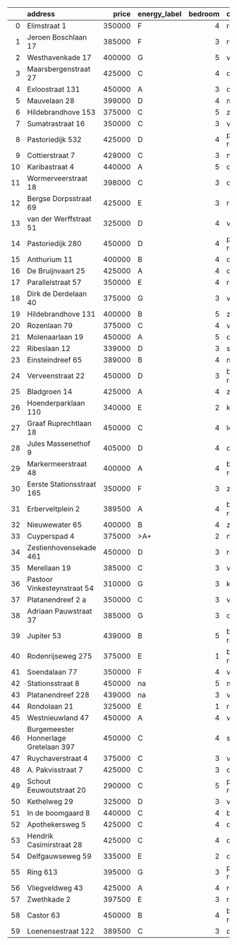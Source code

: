 |    | address                               |   price | energy_label   |   bedroom | city                |   house_age |   house_id |
|---:|:--------------------------------------|--------:|:---------------|----------:|:--------------------|------------:|-----------:|
|  0 | Elimstraat 1                          |  350000 | F              |         4 | rotterdam           |          66 |   43497013 |
|  1 | Jeroen Boschlaan 17                   |  385000 | F              |         3 | rotterdam           |          93 |   43470370 |
|  2 | Westhavenkade 17                      |  400000 | G              |         5 | vlaardingen         |         124 |   42196845 |
|  3 | Maarsbergenstraat 27                  |  425000 | C              |         4 | den-haag            |          75 |   43497367 |
|  4 | Exloostraat 131                       |  450000 | A              |         3 | den-haag            |          29 |   43483548 |
|  5 | Mauvelaan 28                          |  399000 | D              |         4 | maassluis           |          63 |   43409225 |
|  6 | Hildebrandhove 153                    |  375000 | C              |         5 | zoetermeer          |          46 |   43498791 |
|  7 | Sumatrastraat 16                      |  350000 | C              |         3 | vlaardingen         |          83 |   43494892 |
|  8 | Pastoriedijk 532                      |  425000 | D              |         4 | pernis-rotterdam    |        2024 |   43405993 |
|  9 | Cottierstraat 7                       |  429000 | C              |         3 | naaldwijk           |          33 |   43465417 |
| 10 | Karibastraat 4                        |  440000 | A              |         5 | delft               |          34 |   43495676 |
| 11 | Wormerveerstraat 18                   |  398000 | C              |         3 | den-haag            |          74 |   43465786 |
| 12 | Bergse Dorpsstraat 69                 |  425000 | E              |         3 | rotterdam           |         103 |   42302697 |
| 13 | van der Werffstraat 51                |  325000 | D              |         4 | vlaardingen         |          65 |   43400613 |
| 14 | Pastoriedijk 280                      |  450000 | D              |         4 | pernis-rotterdam    |         124 |   42316553 |
| 15 | Anthurium 11                          |  400000 | B              |         4 | de-lier             |          42 |   43490064 |
| 16 | De Bruijnvaart 25                     |  425000 | A              |         4 | den-haag            |          21 |   43407078 |
| 17 | Parallelstraat 57                     |  350000 | E              |         4 | rotterdam           |          97 |   42049364 |
| 18 | Dirk de Derdelaan 40                  |  375000 | G              |         3 | vlaardingen         |          65 |   43406419 |
| 19 | Hildebrandhove 131                    |  400000 | B              |         5 | zoetermeer          |          45 |   43495847 |
| 20 | Rozenlaan 79                          |  375000 | C              |         4 | vlaardingen         |          96 |   43490316 |
| 21 | Molenaarlaan 19                       |  450000 | A              |         5 | de-lier             |          23 |   43408456 |
| 22 | Ribeslaan 12                          |  339000 | D              |         3 | schiedam            |          69 |   43497423 |
| 23 | Einsteindreef 65                      |  389000 | B              |         4 | maassluis           |          41 |   43408652 |
| 24 | Verveenstraat 22                      |  450000 | D              |         3 | berkel-en-rodenrijs |          64 |   43485847 |
| 25 | Bladgroen 14                          |  425000 | A              |         4 | zoetermeer          |          36 |   43406442 |
| 26 | Hoenderparklaan 110                   |  340000 | E              |         2 | kwintsheul          |          99 |   43487870 |
| 27 | Graaf Ruprechtlaan 18                 |  450000 | C              |         4 | leidschendam        |          59 |   43490706 |
| 28 | Jules Massenethof 9                   |  405000 | D              |         4 | den-haag            |          43 |   42313778 |
| 29 | Markermeerstraat 48                   |  400000 | A              |         4 | berkel-en-rodenrijs |          14 |   43407490 |
| 30 | Eerste Stationsstraat 165             |  350000 | F              |         3 | zoetermeer          |         117 |   43492578 |
| 31 | Erberveltplein 2                      |  389500 | A              |         4 | berkel-en-rodenrijs |          63 |   43496673 |
| 32 | Nieuwewater 65                        |  400000 | B              |         4 | zoetermeer          |          50 |   43491452 |
| 33 | Cuyperspad 4                          |  375000 | >A+            |         2 | nootdorp            |          21 |   43489041 |
| 34 | Zestienhovensekade 461                |  450000 | D              |         3 | rotterdam           |          66 |   43408068 |
| 35 | Merellaan 19                          |  385000 | C              |         3 | vlaardingen         |          88 |   43492016 |
| 36 | Pastoor Vinkesteynstraat 54           |  310000 | G              |         3 | kwintsheul          |          86 |   43459042 |
| 37 | Platanendreef 2 a                     |  350000 | C              |         3 | vlaardingen         |          40 |   43496667 |
| 38 | Adriaan Pauwstraat 37                 |  385000 | G              |         3 | delft               |          96 |   43494940 |
| 39 | Jupiter 53                            |  439000 | B              |         5 | berkel-en-rodenrijs |          51 |   43493158 |
| 40 | Rodenrijseweg 275                     |  375000 | E              |         1 | berkel-en-rodenrijs |         104 |   43472231 |
| 41 | Soendalaan 77                         |  350000 | F              |         4 | vlaardingen         |          84 |   43457213 |
| 42 | Stationsstraat 8                      |  450000 | na             |         5 | maassluis           |         134 |   42027867 |
| 43 | Platanendreef 228                     |  439000 | na             |         3 | vlaardingen         |          38 |   42321057 |
| 44 | Rondolaan 21                          |  325000 | E              |         1 | rotterdam           |         108 |   42116063 |
| 45 | Westnieuwland 47                      |  450000 | A              |         4 | vlaardingen         |          25 |   42321236 |
| 46 | Burgemeester Honnerlage Gretelaan 397 |  450000 | C              |         4 | schiedam            |          35 |   43481836 |
| 47 | Ruychaverstraat 4                     |  375000 | C              |         3 | vlaardingen         |          68 |   43495900 |
| 48 | A. Pakvisstraat 7                     |  425000 | C              |         3 | den-haag            |          42 |   43496246 |
| 49 | Schout Eeuwoutstraat 20               |  290000 | C              |         5 | pernis-rotterdam    |          47 |   43408539 |
| 50 | Kethelweg 29                          |  325000 | D              |         3 | vlaardingen         |          91 |   43452830 |
| 51 | In de boomgaard 8                     |  440000 | C              |         4 | bergschenhoek       |          56 |   43497516 |
| 52 | Apothekersweg 5                       |  425000 | C              |         4 | delft               |          34 |   42327517 |
| 53 | Hendrik Casimirstraat 28              |  425000 | C              |         4 | delft               |          75 |   43474953 |
| 54 | Delfgauwseweg 59                      |  335000 | E              |         2 | delft               |         123 |   43463215 |
| 55 | Ring 613                              |  395000 | G              |         3 | pernis-rotterdam    |          97 |   43496243 |
| 56 | Vliegveldweg 43                       |  425000 | A              |         4 | rotterdam           |          65 |   43473799 |
| 57 | Zwethkade 2                           |  397500 | E              |         3 | rotterdam           |         124 |   42352656 |
| 58 | Castor 63                             |  450000 | B              |         4 | berkel-en-rodenrijs |          51 |   43479500 |
| 59 | Loenensestraat 122                    |  389500 | C              |         3 | den-haag            |         118 |   42324079 |